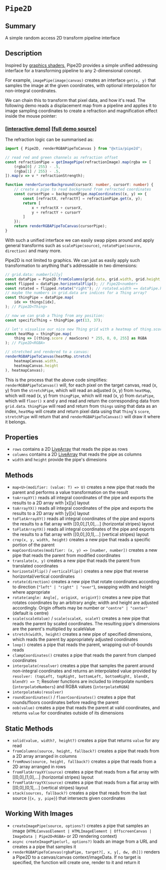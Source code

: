 # `Pipe2D`

## Summary

A simple random access 2D transform pipeline interface

## Description

Inspired by [graphics shaders](https://en.wikipedia.org/wiki/Shader), Pipe2D provides a simple unified addressing interface for a transforming pipeline to any 2-dimensional concept.

For example, `imagePipe(image|canvas)` creates an interface `get(x, y)` that samples the image at the given coordinates, with optional interpolation for non-integral coordinates.

We can chain this to transform that pixel data, and how it's read. The following demo reads a displacement map from a pipeline and applies it to image sampling coordinates to create a refraction and magnification effect inside the mouse pointer:

### [[interactive demo](https://aleta.codes/pipe2d-demo/)] [[full demo source](https://gist.github.com/tiadrop/403d5a5c7c452622e579cc3f1705384c)]

The refraction logic can be summarised as:

```ts
import { Pipe2D, renderRGBAPipeToCanvas } from "@xtia/pipe2d";

// read red and green channels as refraction offset
const refractionPipe = getImagePipe(refractionImage).map(rgba => [
	(rgba[0] / 255) - .5,
	(rgba[1] / 255) - .5,
]).map(v => v * refractionStrength);

function renderCursorBackground(cursorX: number, cursorY: number) {
	// create a pipe to read background from refracted coordinates
	const cursorPipe = backgroundPipe.mapCoordinates((x, y) => {
		const [refractX, refractY] = refractionPipe.get(x, y);
		return [
			x + refractX + cursorX,
			y + refractY + cursorY
		]
	});
	return renderRGBAPipeToCanvas(cursorPipe);
}
```
With such a unified interface we can easily swap pipes around and apply general transforms such as `scalePipe(source)`, `rotatePipe(source, direction)` and many more.

Pipe2D is not limited to graphics. We can just as easily apply such transformation to anything that's addressable in two dimensions:

```ts
// grid.data: number[x][y]
const dataPipe = Pipe2D.fromColumns(grid.data, grid.width, grid.height, -1); // Pipe2D<number>
const flipped = dataPipe.horizontalFlip(); // Pipe2D<number>
const rotated = flipped.rotate("right"); // rotated.width == dataPipe.height &v/v
// maybe the numbers in grid.data are indices for a Thing array?
const thingPipe = dataPipe.map(
	idx => things[idx],
); // Pipe2D<Thing>

// now we can grab a Thing from any position:
const specificThing = thingPipe.get(13, 37);

// let's visualise our nice new Thing grid with a heatmap of thing.score:
const heatMap = thingPipe.map(
	thing => [(thing.score / maxScore) * 255, 0, 0, 255] as RGBA
); // Pipe2D<RGBA>

// stretched and rendered to a canvas:
renderRGBAPipeToCanvas(heatMap.stretch(
	heatmapCanvas.width,
	heatmapCanvas.height
), heatmapCanvas);
```
This is the process that the above code simplifies: `renderRGBAPipeToCanvas()` will, for each pixel on the target canvas, read (x, y) from the `stretchPipe`, which will read an adjusted (x, y) from `heatMap`, which will read (x, y) from `thingPipe`, which will read (x, y) from `dataPipe`, which will `floor()` x and y and read and return the corresponding data from `grid.data`. `thingPipe` will read and return from `things` using that data as an index, `heatMap` will create and return pixel data using that `Thing`'s `score`, `stretchPipe` will return that and `renderRGBAPipeToCanvas()` will draw it where it belongs.

## Properties

* `rows` contains a 2D [LiveArray](https://www.npmjs.com/package/@xtia/live-array) that reads the pipe as rows
* `columns` contains a 2D [LiveArray](https://www.npmjs.com/package/@xtia/live-array) that reads the pipe as columns
* `width` and `height` provide the pipe's dimesions

## Methods

* `map<U>(modifier: (value: T) => U)` creates a new pipe that reads the parent and performs a value transformation on the result
* `toArrayXY()` reads all integral coordinates of the pipe and exports the results to a 2D array with [x][y] layout
* `toArrayYX()` reads all integral coordinates of the pipe and exports the results to a 2D array with [y][x] layout
* `toFlatArrayXY()` reads all integral coordinates of the pipe and exports the results to a flat array with [[0,0],[1,0],...] (horizontal stripes) layout
* `toFlatArrayYX()` reads all integral coordinates of the pipe and exports the results to a flat array with [[0,0],[0,1],...] (vertical stripes) layout
* `crop(x, y, width, height)` creates a new pipe that reads a specific portion of the parent
* `mapCoordinates(modifier: (x, y) => [number, number])` creates a new pipe that reads the parent from modified coordinates
* `translate(x, y)` creates a new pipe that reads the parent from translated coordinates
* `horizontalFlip()` / `verticalFlip()` creates a new pipe that reverse horizontal/vertical coordinates
* `rotate(direction)` creates a new pipe that rotate coordinates according to direction (`"left" | "right" | "over"`), swapping width and height where appropriate
* `rotate(angle: Angle[, originX, originY])` creates a new pipe that rotates coordinates by an arbitrary angle; width and height are adjusted accordingly. Origin offsets may be number or `"centre" | "center"` (default is centre)
* `scale(scaleValue)` / `scale(scaleX, scaleY)` creates a new pipe that reads the parent by scaled coordinates. The resulting pipe's dimensions are the parent's multiplied by scaleValue
* `stretch(width, height)` creates a new pipe of specified dimensions, which reads the parent by appropriately adjusted coordinates
* `loop()` creates a pipe that reads the parent, wrapping out-of-bounds reads
* `clampCoordinates()` creates a pipe that reads the parent from clamped coordinates
* `interpolate(resolver)` creates a pipe that samples the parent around non-integral coordinates and returns an interpolated value provided by `resolver: (topLeft, topRight, bottomLeft, bottomRight, blendX, blendY) => T`; Resolver functions are included to interpolate numbers (`interpolateNumbers`) and RGBA values (`interpolateRGBA`)
* `interpolateAs(resolver)`
* `roundCoordinates()` / `floorCoordinates()` creates a pipe that rounds/floors coordinates before reading the parent
* `oob(value)` creates a pipe that reads the parent at valid coordinates, and returns `value` for coordinates outside of its dimensions

## Static Methods

* `solid(value, width?, height?)` creates a pipe that returns `value` for any read
* `fromColumns(source, height, fallback?)` creates a pipe that reads from a 2D array arranged in columns
* `fromRows(source, height, fallback?)` creates a pipe that reads from a 2D array arranged in rows
* `fromFlatArrayXY(source)` creates a pipe that reads from a flat array with [[0,0],[1,0],...] (horizontal stripes) layout
* `fromFlatArrayYX(source)` creates a pipe that reads from a flat array with [[0,0],[0,1],...] (vertical stripes) layout
* `stack(sources, fallback?)` creates a pipe that reads from the last source (`{x, y, pipe}`) that intersects given coordinates

## Working With Images

* `createImagePipe(source, options?)` creates a pipe that samples an image (`HTMLCanvasElement | HTMLImageElement | OffscreenCanvas | ImageData | Pipe2D<RGBA>` or 2D rendering context)
* `async createImagePipe(url, options?)` loads an image from a URL and creates a a pipe that samples it
* `renderRGBAPipeToCanvas(rgbaPipe, target?[, x, y[, dw, dh]])` renders a Pipe2D<RGBA> to a canvas/canvas context/imageData. If no target is specified, the function will create one, render to it and return it

